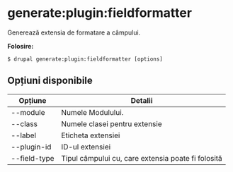 # generate:plugin:fieldformatter
Generează extensia de formatare a câmpului.

**Folosire:**
```
$ drupal generate:plugin:fieldformatter [options] 
```

## Opțiuni disponibile
Opțiune | Detalii
-------|-------------
--module | Numele Modulului.
--class | Numele clasei pentru extensie
--label | Eticheta extensiei
--plugin-id | ID-ul extensiei
--field-type | Tipul câmpului cu, care extensia poate fi folosită
